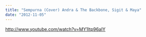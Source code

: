 ```yaml
---
title: "Sempurna (Cover) Andra & The Backbone, Sigit & Maya"
date: "2012-11-05"
---
```


http://www.youtube.com/watch?v=MY1ltp96aIY
